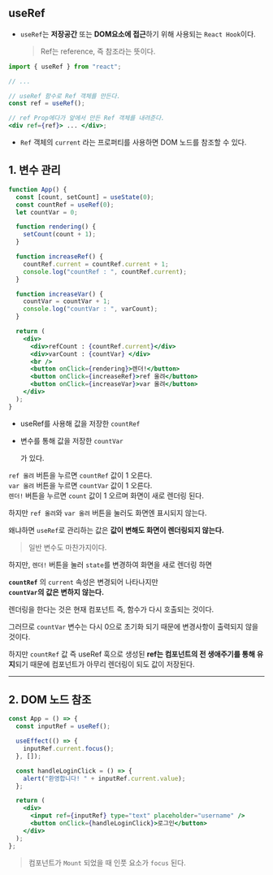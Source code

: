 ## useRef

- `useRef`는 **저장공간** 또는 **DOM요소에 접근**하기 위해 사용되는 `React Hook`이다.

  > Ref는 reference, 즉 참조라는 뜻이다.

```jsx
import { useRef } from "react";

// ...

// useRef 함수로 Ref 객체를 만든다.
const ref = useRef();

// ref Prop에다가 앞에서 만든 Ref 객체를 내려준다.
<div ref={ref}> ... </div>;
```

- `Ref` 객체의 `current` 라는 프로퍼티를 사용하면 DOM 노드를 참조할 수 있다.

## 1. 변수 관리

```jsx
function App() {
  const [count, setCount] = useState(0);
  const countRef = useRef(0);
  let countVar = 0;

  function rendering() {
    setCount(count + 1);
  }

  function increaseRef() {
    countRef.current = countRef.current + 1;
    console.log("countRef : ", countRef.current);
  }

  function increaseVar() {
    countVar = countVar + 1;
    console.log("countVar : ", varCount);
  }

  return (
    <div>
      <div>refCount : {countRef.current}</div>
      <div>varCount : {countVar} </div>
      <br />
      <button onClick={rendering}>렌더!</button>
      <button onClick={increaseRef}>ref 올려</button>
      <button onClick={increaseVar}>var 올려</button>
    </div>
  );
}
```

- useRef를 사용해 값을 저장한 `countRef`

* 변수를 통해 값을 저장한 `countVar`

  가 있다.

`ref 올려` 버튼을 누르면 `countRef` 값이 1 오른다.  
`var 올려` 버튼을 누르면 `countVar` 값이 1 오른다.  
`렌더!` 버튼을 누르면 `count` 값이 1 오르며 화면이 새로 렌더링 된다.

하지만 `ref 올려`와 `var 올려` 버튼을 눌러도 화면엔 표시되지 않는다.

왜냐하면 `useRef`로 관리하는 값은 **값이 변해도 화면이 렌더링되지 않는다.**

> 일반 변수도 마찬가지이다.

하지만, `렌더!` 버튼을 눌러 `state`를 변경하여 화면을 새로 렌더링 하면

**`countRef`** 의 `current` 속성은 변경되어 나타나지만  
**`countVar`의 값은 변하지 않는다.**

렌더링을 한다는 것은 현재 컴포넌트 즉, 함수가 다시 호출되는 것이다.

그러므로 `countVar` 변수는 다시 0으로 초기화 되기 때문에 변경사항이 출력되지 않을 것이다.

하지만 `countRef` 값 즉 useRef 훅으로 생성된 **ref는 컴포넌트의 전 생애주기를 통해 유지**되기 때문에 컴포넌트가 아무리 렌더링이 되도 값이 저장된다.

---

## 2. DOM 노드 참조

```jsx
const App = () => {
  const inputRef = useRef();

  useEffect(() => {
    inputRef.current.focus();
  }, []);

  const handleLoginClick = () => {
    alert("환영합니다! " + inputRef.current.value);
  };

  return (
    <div>
      <input ref={inputRef} type="text" placeholder="username" />
      <button onClick={handleLoginClick}>로그인</button>
    </div>
  );
};
```

> 컴포넌트가 `Mount` 되었을 때 인풋 요소가 `focus` 된다.
